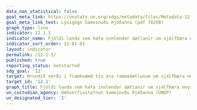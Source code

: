 ```yaml
---
data_non_statistical: false
goal_meta_link: https://unstats.un.org/sdgs/metadata/files/Metadata-12-01-01.pdf
goal_meta_link_text: Lýsigögn Sameinuðu Þjóðanna (pdf 782kB)
graph_type: line
indicator: 12.1.1
indicator_name: Fjöldi landa sem hafa innlendar áætlanir um sjálfbæra neyslu og framleiðslu eða hafa slíkar áætlanir sem forgangsverkefni eða markmið í innlendri stefnumótun.
indicator_sort_order: 12-01-01
layout: indicator
permalink: /12-1-1/
published: true
reporting_status: notstarted
sdg_goal: '12'
target: Hrundið verði í framkvæmd tíu ára rammaáætlunum um sjálfbæra neyslu og framleiðslu þar sem öll lönd, með hátekjuríkin í fararbroddi, grípa til aðgerða. Tekið verði tillit til þróunar og getu þróunarlandanna.
target_id: '12.1'
graph_title: Fjöldi landa sem hafa innlendar áætlanir um sjálfbæra neyslu og framleiðslu eða hafa slíkar áætlanir sem forgangsverkefni eða markmið í innlendri stefnumótun.
un_custodian_agency: Umhverfisstofnun Sameinuðu Þjóðanna (UNEP)
un_designated_tier: '2'
---
```

